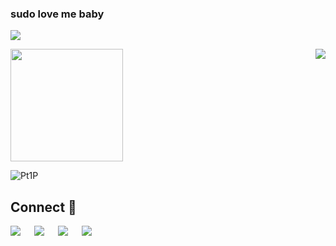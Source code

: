 ### sudo love me baby

<!--
**voiteshonok/voiteshonok** is a ✨ _special_ ✨ repository because its `README.md` (this file) appears on your GitHub profile.

Here are some ideas to get you started:

- 🔭 I’m currently working on ...
- 🌱 I’m currently learning ...
- 👯 I’m looking to collaborate on ...
- 🤔 I’m looking for help with ...
- 💬 Ask me about ...
- 📫 How to reach me: ...
- 😄 Pronouns: ...
- ⚡ Fun fact: ...
-->
![](https://komarev.com/ghpvc/?username=voiteshonok&label=Magic+Counter&color=blue&style=plastic)

<img height="180em" src="https://github-readme-stats.vercel.app/api?username=voiteshonok&show_icons=true&hide_border=true&&count_private=true&include_all_commits=true" />

<img align="right" src="https://github-readme-stats.vercel.app/api/top-langs/?username=voiteshonok&langs_count=6&hide=jupyter%20notebook,css,html,cmake,javascript,makefile,pascal">

![Pt1P](https://user-images.githubusercontent.com/48784001/130169241-21e51597-9693-47ff-a304-de1812851cd7.gif)

## Connect 🤝
[![](https://img.shields.io/badge/Github-000?style=for-the-badge&logo=Github&logoColor=white)](https://github.com/voiteshonok) &emsp;
[![](https://img.shields.io/badge/Kaggle-00599C?style=for-the-badge&logo=kaggle&logoColor=white)](https://www.kaggle.com/slavavoiteshonok/) &emsp;
[![](https://img.shields.io/badge/LinkedIn-0077B5?style=for-the-badge&logo=linkedin&logoColor=white)](https://www.linkedin.com/in/slava-voiteshonok-0787271b1/) &emsp;
[![](https://img.shields.io/badge/Gmail-D14836?style=for-the-badge&logo=gmail&logoColor=white)](mailto:vsvoiteshonok1@gmail.com) &emsp;
